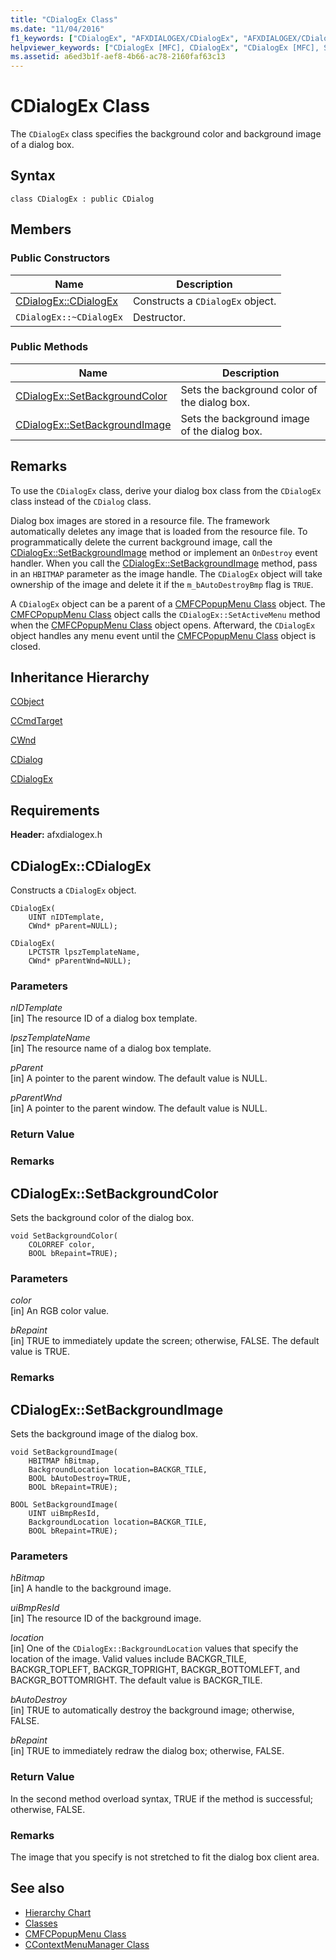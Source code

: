 ```yaml
---
title: "CDialogEx Class"
ms.date: "11/04/2016"
f1_keywords: ["CDialogEx", "AFXDIALOGEX/CDialogEx", "AFXDIALOGEX/CDialogEx::CDialogEx", "AFXDIALOGEX/CDialogEx::SetBackgroundColor", "AFXDIALOGEX/CDialogEx::SetBackgroundImage"]
helpviewer_keywords: ["CDialogEx [MFC], CDialogEx", "CDialogEx [MFC], SetBackgroundColor", "CDialogEx [MFC], SetBackgroundImage"]
ms.assetid: a6ed3b1f-aef8-4b66-ac78-2160faf63c13
---
```

# CDialogEx Class

The `CDialogEx` class specifies the background color and background image of a dialog box.

## Syntax

```
class CDialogEx : public CDialog
```

## Members

### Public Constructors

|Name|Description|
|----------|-----------------|
|[CDialogEx::CDialogEx](#cdialogex)|Constructs a `CDialogEx` object.|
|`CDialogEx::~CDialogEx`|Destructor.|

### Public Methods

|Name|Description|
|----------|-----------------|
|[CDialogEx::SetBackgroundColor](#setbackgroundcolor)|Sets the background color of the dialog box.|
|[CDialogEx::SetBackgroundImage](#setbackgroundimage)|Sets the background image of the dialog box.|

## Remarks

To use the `CDialogEx` class, derive your dialog box class from the `CDialogEx` class instead of the `CDialog` class.

Dialog box images are stored in a resource file. The framework automatically deletes any image that is loaded from the resource file. To programmatically delete the current background image, call the [CDialogEx::SetBackgroundImage](#setbackgroundimage) method or implement an `OnDestroy` event handler. When you call the [CDialogEx::SetBackgroundImage](#setbackgroundimage) method, pass in an `HBITMAP` parameter as the image handle. The `CDialogEx` object will take ownership of the image and delete it if the `m_bAutoDestroyBmp` flag is `TRUE`.

A `CDialogEx` object can be a parent of a [CMFCPopupMenu Class](../../mfc/reference/cmfcpopupmenu-class.md) object. The [CMFCPopupMenu Class](../../mfc/reference/cmfcpopupmenu-class.md) object calls the `CDialogEx::SetActiveMenu` method when the [CMFCPopupMenu Class](../../mfc/reference/cmfcpopupmenu-class.md) object opens. Afterward, the `CDialogEx` object handles any menu event until the [CMFCPopupMenu Class](../../mfc/reference/cmfcpopupmenu-class.md) object is closed.

## Inheritance Hierarchy

[CObject](../../mfc/reference/cobject-class.md)

[CCmdTarget](../../mfc/reference/ccmdtarget-class.md)

[CWnd](../../mfc/reference/cwnd-class.md)

[CDialog](../../mfc/reference/cdialog-class.md)

[CDialogEx](../../mfc/reference/cdialogex-class.md)

## Requirements

**Header:** afxdialogex.h

##  <a name="cdialogex"></a>  CDialogEx::CDialogEx

Constructs a `CDialogEx` object.

```
CDialogEx(
    UINT nIDTemplate,
    CWnd* pParent=NULL);

CDialogEx(
    LPCTSTR lpszTemplateName,
    CWnd* pParentWnd=NULL);
```

### Parameters

*nIDTemplate*<br/>
[in] The resource ID of a dialog box template.

*lpszTemplateName*<br/>
[in] The resource name of a dialog box template.

*pParent*<br/>
[in] A pointer to the parent window. The default value is NULL.

*pParentWnd*<br/>
[in] A pointer to the parent window. The default value is NULL.

### Return Value

### Remarks

##  <a name="setbackgroundcolor"></a>  CDialogEx::SetBackgroundColor

Sets the background color of the dialog box.

```
void SetBackgroundColor(
    COLORREF color,
    BOOL bRepaint=TRUE);
```

### Parameters

*color*<br/>
[in] An RGB color value.

*bRepaint*<br/>
[in] TRUE to immediately update the screen; otherwise, FALSE. The default value is TRUE.

### Remarks

##  <a name="setbackgroundimage"></a>  CDialogEx::SetBackgroundImage

Sets the background image of the dialog box.

```
void SetBackgroundImage(
    HBITMAP hBitmap,
    BackgroundLocation location=BACKGR_TILE,
    BOOL bAutoDestroy=TRUE,
    BOOL bRepaint=TRUE);

BOOL SetBackgroundImage(
    UINT uiBmpResId,
    BackgroundLocation location=BACKGR_TILE,
    BOOL bRepaint=TRUE);
```

### Parameters

*hBitmap*<br/>
[in] A handle to the background image.

*uiBmpResId*<br/>
[in] The resource ID of the background image.

*location*<br/>
[in] One of the `CDialogEx::BackgroundLocation` values that specify the location of the image. Valid values include BACKGR_TILE, BACKGR_TOPLEFT, BACKGR_TOPRIGHT, BACKGR_BOTTOMLEFT, and BACKGR_BOTTOMRIGHT. The default value is BACKGR_TILE.

*bAutoDestroy*<br/>
[in] TRUE to automatically destroy the background image; otherwise, FALSE.

*bRepaint*<br/>
[in] TRUE to immediately redraw the dialog box; otherwise, FALSE.

### Return Value

In the second method overload syntax, TRUE if the method is successful; otherwise, FALSE.

### Remarks

The image that you specify is not stretched to fit the dialog box client area.

## See also

- [Hierarchy Chart](../../mfc/hierarchy-chart.md)
- [Classes](../../mfc/reference/mfc-classes.md)
- [CMFCPopupMenu Class](../../mfc/reference/cmfcpopupmenu-class.md)
- [CContextMenuManager Class](../../mfc/reference/ccontextmenumanager-class.md)
